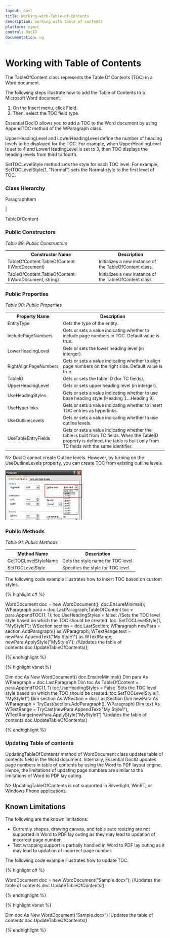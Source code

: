 ```yaml
---
layout: post
title: Working-with-Table-of-Contents
description: working with table of contents
platform: ejmvc
control: DocIO
documentation: ug
---
```


# Working with Table of Contents

The TableOfContent class represents the Table Of Contents (TOC) in a Word document.

The following steps illustrate how to add the Table of Contents to a Microsoft Word document.

1. On the Insert menu, click Field.
2. Then, select the TOC field type.



Essential DocIO allows you to add a TOC to the Word document by using AppendTOC method of the WParagraph class.

UpperHeadingLevel and LowerHeadingLevel define the number of heading levels to be displayed for the TOC. For example, when UpperHeadingLevel is set to 4 and LowerHeadingLevel is set to 3, then TOC displays the heading levels from third to fourth.

SetTOCLevelStyle method sets the style for each TOC level. For example, SetTOCLevelStyle(1, "Normal") sets the Normal style to the first level of TOC.

### Class Hierarchy

ParagraphItem

|

TableOfContent



### Public Constructors

_Table_ _89_: _Public Constructors_

<table>
<tr>
<th>
Constructor Name</th><th>
Description</th></tr>
<tr>
<td>
TableOfContent.TableOfContent (IWordDocument)</td><td>
Initializes a new instance of the TableOfContent class. </td></tr>
<tr>
<td>
TableOfContent.TableOfContent (IWordDocument, string)</td><td>
Initializes a new instance of the TableOfContent class.  </td></tr>
</table>


### Public Properties

_Table_ _90_: _Public Properties_

<table>
<tr>
<th>
Property Name</th><th>
Description</th></tr>
<tr>
<td>
EntityType</td><td>
Gets the type of the entity.</td></tr>
<tr>
<td>
IncludePageNumbers</td><td>
Gets or sets a value indicating whether to include page numbers in TOC. Default value is true.</td></tr>
<tr>
<td>
LowerHeadingLevel</td><td>
Gets or sets the lower heading level (in interger).</td></tr>
<tr>
<td>
RightAlignPageNumbers</td><td>
Gets or sets a value indicating whether to align page numbers on the right side. Default value is true.</td></tr>
<tr>
<td>
TableID</td><td>
Gets or sets the table ID (for TC fields).</td></tr>
<tr>
<td>
UpperHeadingLevel</td><td>
Gets or sets upper heading level (in interger).</td></tr>
<tr>
<td>
UseHeadingStyles</td><td>
Gets or sets a value indicating whether to use base heading style (Heading 1…Heading 9).</td></tr>
<tr>
<td>
UseHyperlinks</td><td>
Gets or sets a value indicating whether to insert TOC entries as hyperlinks.</td></tr>
<tr>
<td>
UseOutlineLevels</td><td>
Gets or sets a value indicating whether to use outline levels.</td></tr>
<tr>
<td>
UseTableEntryFields</td><td>
Gets or sets a value indicating whether the table is built from TC fields. When the TableID property is defined, the table is built only from TC fields with the same identifier.</td></tr>
</table>

N> DocIO cannot create Outline levels. However, by turning on the UseOutlineLevels property, you can create TOC from existing outline levels.



![](Working-with-Table-of-Contents_images/Working-with-Table-of-Contents_img2.png)





### Public Methods

_Table_ _91_: _Public Methods_

<table>
<tr>
<th>
Method Name</th><th>
Description</th></tr>
<tr>
<td>
GetTOCLevelStyleName</td><td>
Gets the style name for TOC level.</td></tr>
<tr>
<td>
SetTOCLevelStyle </td><td>
Specifies the style for TOC level.</td></tr>
</table>

The following code example illustrates how to insert TOC based on custom styles.

{% highlight c# %}

WordDocument doc = new WordDocument();
doc.EnsureMinimal();
WParagraph para = doc.LastParagraph;TableOfContent toc = para.AppendTOC(1, 1);
toc.UseHeadingStyles = false;
//Sets the TOC level style based on which the TOC should be created.
toc. SetTOCLevelStyle(1, "MyStyle1");
WSection section = doc.LastSection;
WParagraph newPara = section.AddParagraph() as WParagraph;
WTextRange text = newPara.AppendText("My Style1") as WTextRange;
newPara.ApplyStyle("MyStyle1");
//Updates the table of contents.doc.UpdateTableOfContents();

{% endhighlight %}

{% highlight vbnet %}

Dim doc As New WordDocument()
doc.EnsureMinimal()
Dim para As WParagraph = doc.LastParagraph
Dim toc As TableOfContent = para.AppendTOC(1, 1)
toc.UseHeadingStyles = False
'Sets the TOC level style based on which the TOC should be created.
toc.SetTOCLevelStyle(1, "MyStyle1")
Dim section As WSection = doc.LastSection
Dim newPara As WParagraph = TryCast(section.AddParagraph(), WParagraph)
Dim text As WTextRange = TryCast(newPara.AppendText("My Style1"), WTextRange)newPara.ApplyStyle("MyStyle1")
'Updates the table of contents.doc.UpdateTableOfContents()

{% endhighlight %}


### Updating Table of contents

UpdatingTableOfContents method of WordDocument class updates table of contents field in the Word document. Internally, Essential DocIO updates page numbers in table of contents by using the Word to PDF layout engine. Hence, the limitations of updating page numbers are similar to the limitations of Word to PDF lay outing.



N> UpdatingTableOfContents is not supported in Silverlight, WinRT, or Windows Phone applications.



## Known Limitations

The following are the known limitations:

* Currently shapes, drawing canvas, and table auto resizing are not supported in Word to PDF lay outing as they may lead to updation of incorrect page number.
* Text wrapping support is partially handled in Word to PDF lay outing as it may lead to updation of incorrect page number.



The following code example illustrates how to update TOC.

{% highlight c# %}

WordDocument doc = new WordDocument(“Sample.docx”);
//Updates the table of contents.doc.UpdateTableOfContents();

{% endhighlight %}

{% highlight vbnet %}

Dim doc As New WordDocument(“Sample.docx”)
'Updates the table of contents.doc.UpdateTableOfContents()

{% endhighlight %}


